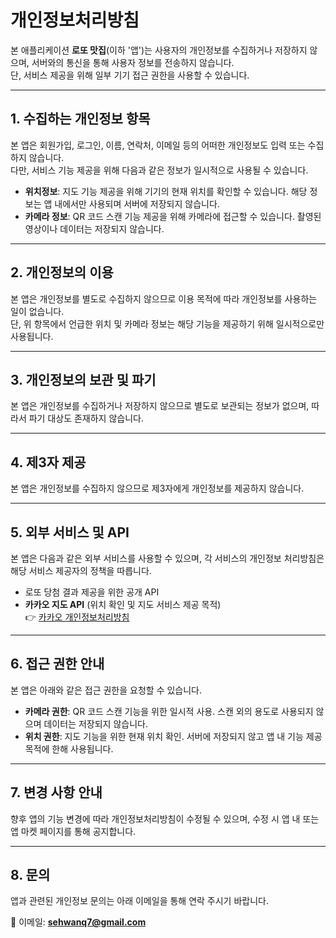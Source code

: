 # 개인정보처리방침

본 애플리케이션 **로또 맛집**(이하 '앱')는 사용자의 개인정보를 수집하거나 저장하지 않으며, 서버와의 통신을 통해 사용자 정보를 전송하지 않습니다.  
단, 서비스 제공을 위해 일부 기기 접근 권한을 사용할 수 있습니다.

---

## 1. 수집하는 개인정보 항목
본 앱은 회원가입, 로그인, 이름, 연락처, 이메일 등의 어떠한 개인정보도 입력 또는 수집하지 않습니다.  
다만, 서비스 기능 제공을 위해 다음과 같은 정보가 일시적으로 사용될 수 있습니다.

- **위치정보**: 지도 기능 제공을 위해 기기의 현재 위치를 확인할 수 있습니다. 해당 정보는 앱 내에서만 사용되며 서버에 저장되지 않습니다.  
- **카메라 정보**: QR 코드 스캔 기능 제공을 위해 카메라에 접근할 수 있습니다. 촬영된 영상이나 데이터는 저장되지 않습니다.

---

## 2. 개인정보의 이용
본 앱은 개인정보를 별도로 수집하지 않으므로 이용 목적에 따라 개인정보를 사용하는 일이 없습니다.  
단, 위 항목에서 언급한 위치 및 카메라 정보는 해당 기능을 제공하기 위해 일시적으로만 사용됩니다.

---

## 3. 개인정보의 보관 및 파기
본 앱은 개인정보를 수집하거나 저장하지 않으므로 별도로 보관되는 정보가 없으며, 따라서 파기 대상도 존재하지 않습니다.

---

## 4. 제3자 제공
본 앱은 개인정보를 수집하지 않으므로 제3자에게 개인정보를 제공하지 않습니다.

---

## 5. 외부 서비스 및 API
본 앱은 다음과 같은 외부 서비스를 사용할 수 있으며, 각 서비스의 개인정보 처리방침은 해당 서비스 제공자의 정책을 따릅니다.

- 로또 당첨 결과 제공을 위한 공개 API  
- **카카오 지도 API** (위치 확인 및 지도 서비스 제공 목적)  
  👉 [카카오 개인정보처리방침](https://www.kakao.com/policy/privacy)

---

## 6. 접근 권한 안내
본 앱은 아래와 같은 접근 권한을 요청할 수 있습니다.

- **카메라 권한**: QR 코드 스캔 기능을 위한 일시적 사용. 스캔 외의 용도로 사용되지 않으며 데이터는 저장되지 않습니다.  
- **위치 권한**: 지도 기능을 위한 현재 위치 확인. 서버에 저장되지 않고 앱 내 기능 제공 목적에 한해 사용됩니다.

---

## 7. 변경 사항 안내
향후 앱의 기능 변경에 따라 개인정보처리방침이 수정될 수 있으며, 수정 시 앱 내 또는 앱 마켓 페이지를 통해 공지합니다.

---

## 8. 문의
앱과 관련된 개인정보 문의는 아래 이메일을 통해 연락 주시기 바랍니다.  

📧 이메일: **sehwanq7@gmail.com**
